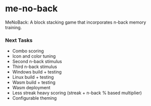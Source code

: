 # me-no-back
MeNoBack: A block stacking game that incorporates n-back memory training.


### Next Tasks
- Combo scoring
- Icon and color tuning
- Second n-back stimulus
- Third n-back stimulus
- Windows build + testing
- Linux build + testing
- Wasm build + testing
- Wasm deployment
- Less streak heavy scoring (streak + n-back % based multiplier)
- Configurable theming